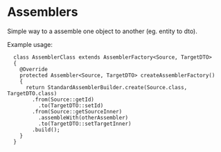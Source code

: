 # Assemblers
Simple way to a assemble one object to another (eg. entity to dto).

Example usage:
```
  class AssemblerClass extends AssemblerFactory<Source, TargetDTO>
  {
    @Override
    protected Assembler<Source, TargetDTO> createAssemblerFactory()
    {
      return StandardAssemblerBuilder.create(Source.class, TargetDTO.class)
        .from(Source::getId)
          .to(TargetDTO::setId)
        .from(Source::getSourceInner)
          .assembleWith(otherAssembler)
          .to(TargetDTO::setTargetInner)
        .build();
    }
  }
```
